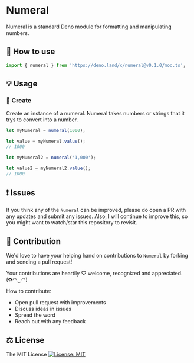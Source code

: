 # Numeral

Numeral is a standard Deno module for formatting and manipulating numbers.

## 🔧 How to use

```js
import { numeral } from 'https://deno.land/x/numeral@v0.1.0/mod.ts';
```
## 💡 Usage

### 🎀 Create

Create an instance of a numeral. Numeral takes numbers or strings that it trys to convert into a number.

```js
let myNumeral = numeral(1000);

let value = myNumeral.value();
// 1000

let myNumeral2 = numeral('1,000');

let value2 = myNumeral2.value();
// 1000
```

## ❗ Issues

If you think any of the `Numeral` can be improved, please do open a PR with any updates and submit any issues. Also, I will continue to improve this, so you might want to watch/star this repository to revisit.

## 💪 Contribution

We'd love to have your helping hand on contributions to `Numeral` by forking and sending a pull request!

Your contributions are heartily ♡ welcome, recognized and appreciated. (✿◠‿◠)

How to contribute:

- Open pull request with improvements
- Discuss ideas in issues
- Spread the word
- Reach out with any feedback

## ⚖️ License

The MIT License [![License: MIT](https://img.shields.io/badge/License-MIT-yellow.svg)](https://opensource.org/licenses/MIT)
